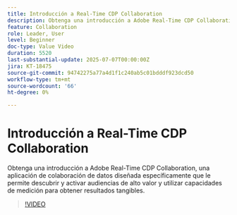 ```yaml
---
title: Introducción a Real-Time CDP Collaboration
description: Obtenga una introducción a Adobe Real-Time CDP Collaboration, una aplicación de colaboración de datos diseñada específicamente que le permite descubrir y activar audiencias de alto valor y utilizar capacidades de medición para obtener resultados tangibles.
feature: Collaboration
role: Leader, User
level: Beginner
doc-type: Value Video
duration: 5520
last-substantial-update: 2025-07-07T00:00:00Z
jira: KT-18475
source-git-commit: 94742275a77a4d1f1c240ab5c01bdddf923dcd50
workflow-type: tm+mt
source-wordcount: '66'
ht-degree: 0%

---
```



# Introducción a Real-Time CDP Collaboration

Obtenga una introducción a Adobe Real-Time CDP Collaboration, una aplicación de colaboración de datos diseñada específicamente que le permite descubrir y activar audiencias de alto valor y utilizar capacidades de medición para obtener resultados tangibles.

>[!VIDEO](https://video.tv.adobe.com/v/3446801/?learn=on&enablevpops)
